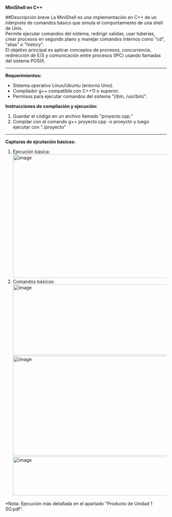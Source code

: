**MiniShell en C++**

##Descripción breve
La MiniShell es una implementación en C++ de un intérprete de comandos básico que simula el comportamiento de una shell de Unix.  
Permite ejecutar comandos del sistema, redirigir salidas, usar tuberías, crear procesos en segundo plano y manejar comandos internos como "cd", "alias" o "history".  
El objetivo principal es aplicar conceptos de procesos, concurrencia, redirección de E/S y comunicación entre procesos (IPC) usando llamadas del sistema POSIX.

--------------------------------------------------------

**Requerimientos:**
- Sistema operativo Linux/Ubuntu (entorno Unix).  
- Compilador g++ compatible con C++11 o superior.  
- Permisos para ejecutar comandos del sistema "(/bin, /usr/bin)".  

**Instrucciones de compilación y ejecución:**
1. Guardar el código en un archivo llamado "proyecto.cpp."  
2. Compilar con el comando g++ proyecto.cpp -o proeycto y luego ejecutar con "./proyecto"
-------------------------------------------------------------------------

**Capturas de ejcutación básicas:**

1. Ejecución básica: <img width="1033" height="386" alt="image" src="https://github.com/user-attachments/assets/0a492449-927b-4283-8a45-dedcda382d80" />
2. Comandos básicos: <img width="1052" height="221" alt="image" src="https://github.com/user-attachments/assets/efa110f6-3f1b-4a63-95dd-98d1503fd164" /> <img width="546" height="312" alt="image" src="https://github.com/user-attachments/assets/b623e254-71d4-44be-baf5-9e94a8c3d30e" /> <img width="964" height="121" alt="image" src="https://github.com/user-attachments/assets/b86aa936-81e2-4204-81de-eeb30657966c" />

*Nota: Ejecución más detallada en el apartado "Producto de Unidad 1 SO.pdf".




